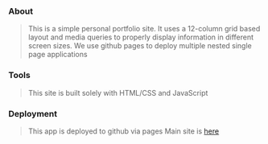 ### About

> This is a simple personal portfolio site.
> It uses a 12-column grid based layout and
> media queries to properly display information
> in different screen sizes. We use github pages
> to deploy multiple nested single page applications

### Tools

> This site is built solely with HTML/CSS and JavaScript

### Deployment

> This app is deployed to github via pages
> Main site is [here](https://aldizh.github.io)
